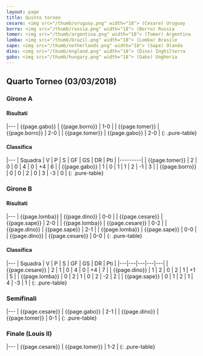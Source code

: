 ```yaml
---
layout: page
title: Quinto torneo
cesare: <img src="/thumb/uruguay.png" width="18"> (Cesare) Uruguay
borro: <img src="/thumb/russia.png" width="18"> (Borro) Russia
tomer: <img src="/thumb/argentina.png" width="18"> (Tomer) Argentina
lomba: <img src="/thumb/brazil.png" width="18"> (Lomba) Brasile
sape: <img src="/thumb/netherlands.png" width="18"> (Sape) Olanda
dino: <img src="/thumb/england.png" width="18"> (Dino) Inghilterra
gabo: <img src="/thumb/hungary.png" width="18"> (Gabo) Ungheria
---
```


<link rel="stylesheet" href="https://unpkg.com/purecss@1.0.0/build/pure-min.css" integrity="sha384-nn4HPE8lTHyVtfCBi5yW9d20FjT8BJwUXyWZT9InLYax14RDjBj46LmSztkmNP9w" crossorigin="anonymous">

## Quarto Torneo (03/03/2018)

### Girone A

#### Risultati

|---
| {{page.gabo}} | {{page.borro}}    | 1-0 |
| {{page.tomer}} | {{page.borro}}    | 2-0 |
| {{page.tomer}} | {{page.gabo}}   | 2-0 |
{: .pure-table}

#### Classifica

|---
| Squadra | V | P | S | GF | GS | DR | Pti |
|---------|
| {{page.tomer}} | 2 | 0 | 0 | 4 | 0 | +4 | 6 |
| {{page.gabo}} | 1 | 0 | 1 | 1 | 2 | -1 | 3 |
| {{page.borro}} | 0 | 0 | 2 | 0 | 3 | -3 | 0 |
{: .pure-table}

### Girone B

#### Risultati

|---
| {{page.lomba}} | {{page.dino}}    | 0-0 |
| {{page.cesare}} | {{page.sape}}    | 2-0 |
| {{page.lomba}} | {{page.cesare}}   | 0-2 |
| {{page.dino}} | {{page.sape}}    | 2-1 |
| {{page.lomba}} | {{page.sape}}    | 0-0 |
| {{page.dino}} | {{page.cesare}}   | 0-0 |
{: .pure-table}

#### Classifica

|---
| Squadra | V | P | S | GF | GS | DR | Pti |
|---|---|---|---|---|
| {{page.cesare}} | 2 | 1 | 0 | 4 | 0 | +4 | 7 |
| {{page.dino}} | 1 | 2 | 0 | 2 | 1 | +1 | 5 |
| {{page.lomba}} | 0 | 2 | 1 | 0 | 2 | -2 | 2 |
| {{page.sape}} | 0 | 1 | 2 | 1 | 4 | -3 | 1 |
{: .pure-table}

### Semifinali

|---
| {{page.cesare}} | {{page.gabo}} | 2-1 |
| {{page.dino}} | {{page.tomer}} | 0-1 | 
{: .pure-table}

### Finale (Louis II)

|---
| {{page.cesare}} | {{page.tomer}} | 1-2 |
{: .pure-table}

